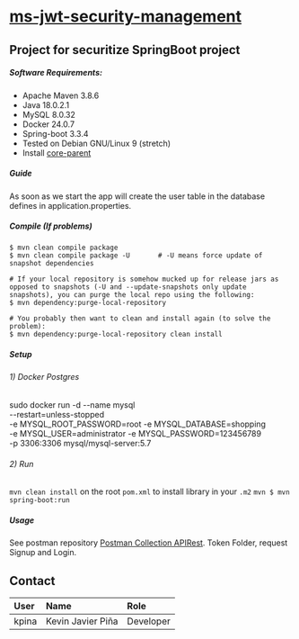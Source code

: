 # [ms-jwt-security-management](https://github.com/kevinxjavier/ms-jwt-security-management.git)

## Project for securitize SpringBoot project 

##### Software Requirements:
* Apache Maven 3.8.6
* Java 18.0.2.1
* MySQL 8.0.32
* Docker 24.0.7
* Spring-boot 3.3.4
* Tested on Debian GNU/Linux 9 (stretch)
* Install [core-parent](https://github.com/kevinxjavier/core-parent.git)

##### Guide
As soon as we start the app will create the user table in the database defines in application.properties.

##### Compile (If problems)
```
$ mvn clean compile package
$ mvn clean compile package -U       # -U means force update of snapshot dependencies

# If your local repository is somehow mucked up for release jars as opposed to snapshots (-U and --update-snapshots only update snapshots), you can purge the local repo using the following:
$ mvn dependency:purge-local-repository

# You probably then want to clean and install again (to solve the problem):
$ mvn dependency:purge-local-repository clean install
```

##### Setup

###### 1) Docker Postgres
sudo docker run -d --name mysql \
    --restart=unless-stopped \
    -e MYSQL_ROOT_PASSWORD=root -e MYSQL_DATABASE=shopping \
    -e MYSQL_USER=administrator -e MYSQL_PASSWORD=123456789 \
    -p 3306:3306 mysql/mysql-server:5.7

###### 2) Run
`mvn clean install` on the root `pom.xml` to install library in your `.m2`
`mvn $ mvn spring-boot:run`

##### Usage
See postman repository [Postman Collection APIRest](https://github.com/kevinxjavier/postman-apirest.git). Token Folder, request Signup and Login.

## Contact

| User    | Name                     | Role       |
|:--------|:-------------------------|:-----------|
| kpina   | Kevin Javier Piña        | Developer  |
